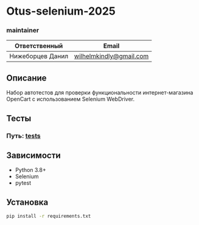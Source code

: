 # Otus-selenium-2025
### maintainer

|   Ответственный    |          Email          |
|:------------------:|:-----------------------:|
|  Нижеборцев Данил  | wilhelmkindly@gmail.com |

## Описание
Набор автотестов для проверки функциональности интернет-магазина OpenCart с использованием Selenium WebDriver.

## Тесты

### Путь: [tests](tests/test_browser.py)


## Зависимости
- Python 3.8+
- Selenium
- pytest

## Установка
```bash
pip install -r requirements.txt